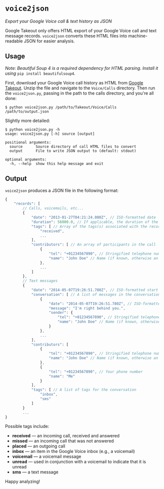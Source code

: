 `voice2json`
=============
*Export your Google Voice call & text history as JSON*

Google Takeout only offers HTML export of your Google Voice call and text message records. `voice2json` converts these HTML files into machine-readable JSON for easier analysis.

## Usage
*Note: Beautiful Soup 4 is a required dependency for HTML parsing. Install it using* `pip install beautifulsoup4`*.*

First, download your Google Voice call history as HTML from [Google Takeout](https://www.google.com/settings/takeout). Unzip the file and navigate to the `Voice/Calls` directory. Then run the `voice2json.py`, passing in the path to the calls directory, and you're all done:
```
$ python voice2json.py /path/to/Takeout/Voice/Calls /path/to/output.json
```

Slightly more detailed:
```
$ python voice2json.py -h
usage: voice2json.py [-h] source [output]

positional arguments:
  source      Source directory of call HTML files to convert
  output      File to write JSON output to (default: stdout)

optional arguments:
  -h, --help  show this help message and exit
```

## Output

`voice2json` produces a JSON file in the following format:

```js
{
	"records": [
		// Calls, voicemails, etc...
		{
			"date": "2013-01-27T04:21:24.000Z", // ISO-formatted date
			"duration": 56000.0, // If applicable, the duration of the call
			"tags": [ // Array of the tags(s) associated with the record (see below)
				"received",
				...
			],
			"contributors": [ // An array of participants in the call
				{
					"tel": "+01234567890", // Stringified telephone number containing country code
					"name": "John Doe" // Name (if known, otherwise an empty string)
				},
				...
			]
		},
		// Text messages
		{
			"date": "2014-05-07T19:26:51.780Z", // ISO-formatted start date of conversation
			"conversation": [ // A list of messages in the conversation
				{
					"date": "2014-05-07T19:26:51.780Z", // ISO-formatted date of message
					"message": "I'm right behind you.",
					"sender": {
						"tel": "+01234567890", // Stringified telephone number containing country code
						"name": "John Doe" // Name (if known, otherwise an empty string)
					}
				},
				...
			],
			"contributors": [
				{
					"tel": "+01234567890", // Stringified telephone number containing country code
					"name": "John Doe" // Name (if known, otherwise an empty string)
				},
				{
					"tel": "+01234567890", // Your phone number
					"name": "Me"
				}
			],
			"tags": [ // A list of tags for the conversation
				"inbox", 
				"sms"
			]
		}
		...
}
```

Possible tags include:
 - **received** &mdash; an incoming call, received and answered
 - **missed** &mdash; an incoming call that was not answered
 - **placed** &mdash; an outgoing call
 - **inbox** &mdash; an item in the Google Voice inbox (e.g., a voicemail)
 - **voicemail** &mdash; a voicemail message
 - **unread** &mdash; used in conjunction with a voicemail to indicate that it is unread
 - **sms** &mdash; a text message

Happy analyzing!
